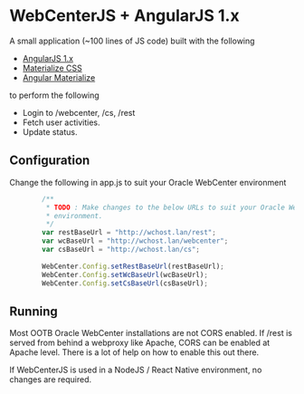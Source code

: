# WebCenterJS + AngularJS 1.x
A small application (~100 lines of JS code) built with the following 

* [AngularJS 1.x](https://angularjs.org/)
* [Materialize CSS](http://materializecss.com/)
* [Angular Materialize](https://krescruz.github.io/angular-materialize/)

to perform the following

* Login to /webcenter, /cs, /rest
* Fetch user activities.
* Update status.

## Configuration
Change the following in app.js to suit your Oracle WebCenter environment

```javascript
        /**
         * TODO : Make changes to the below URLs to suit your Oracle WebCenter
         * environment.
         */   
        var restBaseUrl = "http://wchost.lan/rest";
        var wcBaseUrl = "http://wchost.lan/webcenter";
        var csBaseUrl = "http://wchost.lan/cs";
    
        WebCenter.Config.setRestBaseUrl(restBaseUrl);
        WebCenter.Config.setWcBaseUrl(wcBaseUrl);
        WebCenter.Config.setCsBaseUrl(csBaseUrl);
```

## Running
Most OOTB Oracle WebCenter installations are not CORS enabled. If /rest is served from behind a webproxy like Apache, CORS can be enabled at Apache level. There is a lot of help on how to enable this out there.

If WebCenterJS is used in a NodeJS / React Native environment, no changes are required.